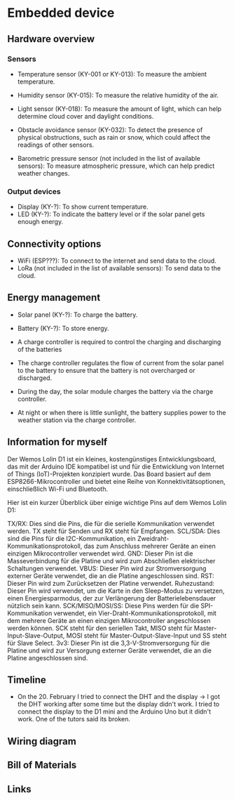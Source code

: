 # Embedded device

## Hardware overview
### Sensors
- Temperature sensor (KY-001 or KY-013): To measure the ambient temperature.

- Humidity sensor (KY-015): To measure the relative humidity of the air.

- Light sensor (KY-018): To measure the amount of light, which can help determine cloud cover and daylight conditions.

- Obstacle avoidance sensor (KY-032): To detect the presence of physical obstructions, such as rain or snow, which could affect the readings of other sensors.

- Barometric pressure sensor (not included in the list of available sensors): To measure atmospheric pressure, which can help predict weather changes.

### Output devices
- Display (KY-?): To show current temperature.
- LED (KY-?): To indicate the battery level or if the solar panel gets enough energy.

## Connectivity options
- WiFi (ESP???): To connect to the internet and send data to the cloud.
- LoRa (not included in the list of available sensors): To send data to the cloud.


## Energy management
- Solar panel (KY-?): To charge the battery.
- Battery (KY-?): To store energy.

- A charge controller is required to control the charging and discharging of the batteries
  
- The charge controller regulates the flow of current from the solar panel to the battery to ensure that the battery is not overcharged or discharged.

- During the day, the solar module charges the battery via the charge controller.

- At night or when there is little sunlight, the battery supplies power to the weather station via the charge controller.


## Information for myself

Der Wemos Lolin D1 ist ein kleines, kostengünstiges Entwicklungsboard, das mit der Arduino IDE kompatibel ist und für die Entwicklung von Internet of Things (IoT)-Projekten konzipiert wurde. Das Board basiert auf dem ESP8266-Mikrocontroller und bietet eine Reihe von Konnektivitätsoptionen, einschließlich Wi-Fi und Bluetooth.

Hier ist ein kurzer Überblick über einige wichtige Pins auf dem Wemos Lolin D1:

TX/RX: Dies sind die Pins, die für die serielle Kommunikation verwendet werden. TX steht für Senden und RX steht für Empfangen.
SCL/SDA: Dies sind die Pins für die I2C-Kommunikation, ein Zweidraht-Kommunikationsprotokoll, das zum Anschluss mehrerer Geräte an einen einzigen Mikrocontroller verwendet wird.
GND: Dieser Pin ist die Masseverbindung für die Platine und wird zum Abschließen elektrischer Schaltungen verwendet.
VBUS: Dieser Pin wird zur Stromversorgung externer Geräte verwendet, die an die Platine angeschlossen sind.
RST: Dieser Pin wird zum Zurücksetzen der Platine verwendet.
Ruhezustand: Dieser Pin wird verwendet, um die Karte in den Sleep-Modus zu versetzen, einen Energiesparmodus, der zur Verlängerung der Batterielebensdauer nützlich sein kann.
SCK/MISO/MOSI/SS: Diese Pins werden für die SPI-Kommunikation verwendet, ein Vier-Draht-Kommunikationsprotokoll, mit dem mehrere Geräte an einen einzigen Mikrocontroller angeschlossen werden können. SCK steht für den seriellen Takt, MISO steht für Master-Input-Slave-Output, MOSI steht für Master-Output-Slave-Input und SS steht für Slave Select.
3v3: Dieser Pin ist die 3,3-V-Stromversorgung für die Platine und wird zur Versorgung externer Geräte verwendet, die an die Platine angeschlossen sind.


## Timeline
- On the 20. February I tried to connect the DHT and the display -> I got the DHT working after some time but the display didn't work. I tried to connect the display to the D1 mini and the Arduino Uno but it didn't work. One of the tutors said its broken.

## Wiring diagram

## Bill of Materials

## Links
